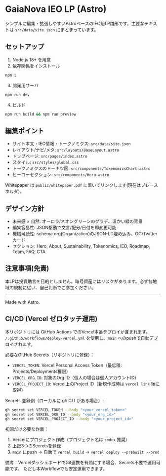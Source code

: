 # GaiaNova IEO LP (Astro)

シンプルに編集・拡張しやすいAstroベースのIEO用LP雛形です。主要なテキストは `src/data/site.json` にまとまっています。

## セットアップ

1. Node.js 18+ を用意
2. 依存関係をインストール

```bash
npm i
```

3. 開発用サーバ

```bash
npm run dev
```

4. ビルド

```bash
npm run build && npm run preview
```

## 編集ポイント

- サイト本文・IEO情報・トークノミクス: `src/data/site.json`
- レイアウト/ナビ/メタ: `src/layouts/BaseLayout.astro`
- トップページ: `src/pages/index.astro`
- スタイル: `src/styles/global.css`
- トークノミクスのドーナツ図: `src/components/TokenomicsChart.astro`
- ヒーローセクション: `src/components/Hero.astro`

Whitepaper は `public/whitepaper.pdf` に置いてリンクします(現在はプレースホルダ)。

## デザイン方針

- 未来感 × 自然: オーロラ/ネオングリーンのグラデ、温かい緑の背景
- 編集容易性: JSON駆動で文言/配分/日付を即変更可能
- 機械可読性: schema.org(Organization)のJSON-LD埋め込み、OG/Twitterカード
- セクション: Hero, About, Sustainability, Tokenomics, IEO, Roadmap, Team, FAQ, CTA

## 注意事項(免責)

本LPは投資助言を目的としません。暗号資産にはリスクがあります。必ず各地域の規制に従い、自己判断でご参加ください。

---
Made with Astro.
 
## CI/CD (Vercel ゼロタッチ運用)
 
本リポジトリには GitHub Actions でのVercel本番デプロイが含まれます。
`/.github/workflows/deploy-vercel.yml` を使用し、`main` へのpushで自動デプロイされます。
 
必要なGitHub Secrets（リポジトリに登録）：
 
- `VERCEL_TOKEN`: Vercel Personal Access Token（最低限: Projects/Deployments権限）
- `VERCEL_ORG_ID`: 対象のOrg ID（個人の場合は個人アカウントID）
- `VERCEL_PROJECT_ID`: Vercel上のProject ID（新規作成時は `vercel link` 後に取得）
 
Secrets 登録例（ローカルに gh CLI がある場合）:
 
```bash
gh secret set VERCEL_TOKEN --body "<your_vercel_token>"
gh secret set VERCEL_ORG_ID --body "<your_org_id>"
gh secret set VERCEL_PROJECT_ID --body "<your_project_id>"
```
 
初回だけ必要な作業：
 
1) Vercelにプロジェクト作成（プロジェクト名は `codex` 推奨）
2) 上記3つのSecretsを登録
3) `main` にpush → 自動で `vercel build` → `vercel deploy --prebuilt --prod`
 
備考：VercelダッシュボードでGit連携を有効にする場合、Secrets不要で運用可能です。
ただし本Workflowでも安定運用できます。
